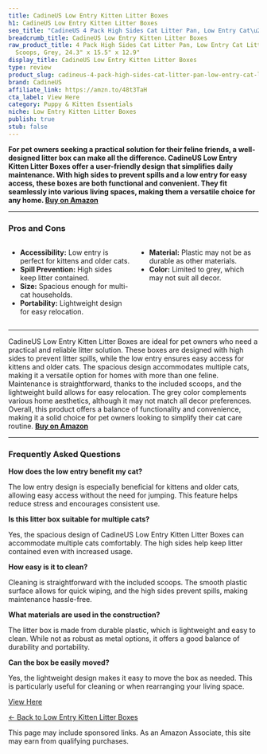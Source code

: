 ```yaml
---
title: CadineUS Low Entry Kitten Litter Boxes
h1: CadineUS Low Entry Kitten Litter Boxes
seo_title: "CadineUS 4 Pack High Sides Cat Litter Pan, Low Entry Cat\u2026"
breadcrumb_title: CadineUS Low Entry Kitten Litter Boxes
raw_product_title: 4 Pack High Sides Cat Litter Pan, Low Entry Cat Litter Box with
  Scoops, Grey, 24.3" x 15.5" x 12.9"
display_title: CadineUS Low Entry Kitten Litter Boxes
type: review
product_slug: cadineus-4-pack-high-sides-cat-litter-pan-low-entry-cat-litter-box-with-73f26688
brand: CadineUS
affiliate_link: https://amzn.to/48t3TaH
cta_label: View Here
category: Puppy & Kitten Essentials
niche: Low Entry Kitten Litter Boxes
publish: true
stub: false
---
```


<div id="intro" class="full-width">
  <p><strong>For pet owners seeking a practical solution for their feline friends, a well-designed litter box can make all the difference. CadineUS Low Entry Kitten Litter Boxes offer a user-friendly design that simplifies daily maintenance. With high sides to prevent spills and a low entry for easy access, these boxes are both functional and convenient. They fit seamlessly into various living spaces, making them a versatile choice for any home. <a href="https://amzn.to/48t3TaH" rel="nofollow sponsored noopener" target="_blank"><strong>Buy on Amazon</strong></a></strong></p>
</div>

<hr />
<h3 id="pros-cons">Pros and Cons</h3>
<div class="pc-grid" style="display:grid;grid-template-columns:1fr 1fr;gap:16px;">
  <ul>
    <li><strong>Accessibility:</strong> Low entry is perfect for kittens and older cats.</li>
    <li><strong>Spill Prevention:</strong> High sides keep litter contained.</li>
    <li><strong>Size:</strong> Spacious enough for multi-cat households.</li>
    <li><strong>Portability:</strong> Lightweight design for easy relocation.</li>
  </ul>
  <ul>
    <li><strong>Material:</strong> Plastic may not be as durable as other materials.</li>
    <li><strong>Color:</strong> Limited to grey, which may not suit all decor.</li>
  </ul>
</div>
<hr />

<div class="full-width">
  <p>CadineUS Low Entry Kitten Litter Boxes are ideal for pet owners who need a practical and reliable litter solution. These boxes are designed with high sides to prevent litter spills, while the low entry ensures easy access for kittens and older cats. The spacious design accommodates multiple cats, making it a versatile option for homes with more than one feline. Maintenance is straightforward, thanks to the included scoops, and the lightweight build allows for easy relocation. The grey color complements various home aesthetics, although it may not match all decor preferences. Overall, this product offers a balance of functionality and convenience, making it a solid choice for pet owners looking to simplify their cat care routine. <a href="https://amzn.to/48t3TaH" rel="nofollow sponsored noopener" target="_blank"><strong>Buy on Amazon</strong></a></p>
</div>

<hr />
<h3 id="faqs">Frequently Asked Questions</h3>

<p><strong>How does the low entry benefit my cat?</strong></p>
<p>The low entry design is especially beneficial for kittens and older cats, allowing easy access without the need for jumping. This feature helps reduce stress and encourages consistent use.</p>

<p><strong>Is this litter box suitable for multiple cats?</strong></p>
<p>Yes, the spacious design of CadineUS Low Entry Kitten Litter Boxes can accommodate multiple cats comfortably. The high sides help keep litter contained even with increased usage.</p>

<p><strong>How easy is it to clean?</strong></p>
<p>Cleaning is straightforward with the included scoops. The smooth plastic surface allows for quick wiping, and the high sides prevent spills, making maintenance hassle-free.</p>

<p><strong>What materials are used in the construction?</strong></p>
<p>The litter box is made from durable plastic, which is lightweight and easy to clean. While not as robust as metal options, it offers a good balance of durability and portability.</p>

<p><strong>Can the box be easily moved?</strong></p>
<p>Yes, the lightweight design makes it easy to move the box as needed. This is particularly useful for cleaning or when rearranging your living space.</p>
<p><a class="btn" href="https://amzn.to/48t3TaH" target="_blank" rel="nofollow sponsored noopener">View Here</a></p>
<p><a href="/roundups/puppy-kitten-essentials/low-entry-kitten-litter-boxes/">← Back to Low Entry Kitten Litter Boxes</a></p>
<aside class="disclosure">This page may include sponsored links. As an Amazon Associate, this site may earn from qualifying purchases.</aside>
